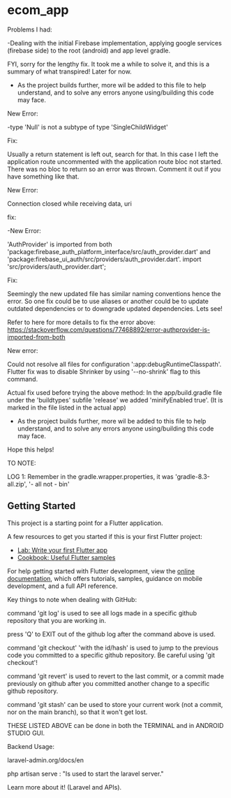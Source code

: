 # ecom_app




Problems I had:




-Dealing with the initial Firebase implementation, applying google services (firebase side) to the root (android) and app level gradle.



FYI, sorry for the lengthy fix. It took me a while to solve it, and this is a summary of what transpired! Later for now.

- As the project builds further, more wil be added to this file to help understand, and to solve any errors anyone using/building this code may face.

New Error:

-type 'Null' is not a subtype of type 'SingleChildWidget'

Fix:

Usually a return statement is left out, search for that. In this case I left the application route uncommented with the application route bloc not started. There was no bloc to return so an error was thrown. Comment it out if you have something like that.



New Error:


Connection closed while receiving data, uri

fix:




-New Error:

'AuthProvider' is imported from both 'package:firebase_auth_platform_interface/src/auth_provider.dart' and 'package:firebase_ui_auth/src/providers/auth_provider.dart'.
import 'src/providers/auth_provider.dart';

Fix:

Seemingly the new updated file has similar naming conventions hence the error. So one fix could be to use aliases or another could be to update outdated dependencies or to downgrade updated dependencies. Lets see!


Refer to here for more details to fix the error above:
https://stackoverflow.com/questions/77468892/error-authprovider-is-imported-from-both


New error:

Could not resolve all files for configuration ':app:debugRuntimeClasspath'.
Flutter fix was to disable Shrinker by using '--no-shrink' flag to this command.

Actual fix used before trying the above method:
In the app/build.gradle file under the 'buildtypes' subfile 'release'  we added 'minifyEnabled true'. (It is marked in the file listed in the actual app)



- As the project builds further, more wil be added to this file to help understand, and to solve any errors anyone using/building this code may face.

Hope this helps!

TO NOTE:



LOG 1: Remember in the gradle.wrapper.properties, it was 'gradle-8.3-all.zip', '- all  not - bin'


## Getting Started

This project is a starting point for a Flutter application.

A few resources to get you started if this is your first Flutter project:

- [Lab: Write your first Flutter app](https://docs.flutter.dev/get-started/codelab)
- [Cookbook: Useful Flutter samples](https://docs.flutter.dev/cookbook)

For help getting started with Flutter development, view the
[online documentation](https://docs.flutter.dev/), which offers tutorials,
samples, guidance on mobile development, and a full API reference.






Key things to note when dealing with GitHub:

command 'git log' is used to see all logs made in a specific github repository that you are working in.

press 'Q' to EXIT out of the github log after the command above is used.

command 'git checkout' 'with the id/hash' is used to jump to the previous code you committed to a specific github repository.
Be careful using 'git checkout'!

command 'git revert' is used to revert to the last commit, or a commit made previously on github after you committed another change to a specific github repository.

command 'git stash' can be used to store your current work (not a commit, nor on the main branch), so that it won't get lost.

THESE LISTED ABOVE can be done in both the TERMINAL and in ANDROID STUDIO GUI.




Backend Usage:

laravel-admin.org/docs/en

php artisan serve : "Is used to start the laravel server."

Learn more about it!   (Laravel and APIs).